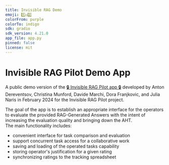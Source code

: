 ```yaml
---
title: Invisible RAG Demo
emoji: 1️⃣️⚖️2️⃣️
colorFrom: purple
colorTo: indigo
sdk: gradio
sdk_version: 4.21.0
app_file: app.py
pinned: false
license: mit
---
```


# Invisible RAG Pilot Demo App

A public demo version of the [🔒 Invisible RAG Pilot app 🔒](https://github.com/sukiboo/invisible-rag) developed by Anton Dereventsov, Christina Munford, Davide Marchi, Dora Franjkovic, and Julia Naris in February 2024 for the Invisible RAG Pilot project.

The goal of the app is to establish an appropriate interface for the operators to evaluate the provided RAG-Generated Answers with the intent of increasing the evaluation quality and bringing down the AHT.  
The main functionality includes:
- convenient interface for task comparison and evaluation
- support concurrent task access for a collaborative work
- saving and loading of the operated tasks capability
- storing operator's justification for a given rating
- synchronizing ratings to the tracking spreadsheet
